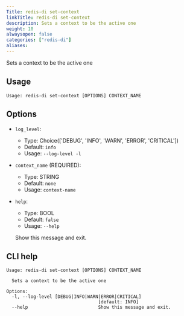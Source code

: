 ```yaml
---
Title: redis-di set-context
linkTitle: redis-di set-context
description: Sets a context to be the active one 
weight: 10
alwaysopen: false
categories: ["redis-di"]
aliases:
---
```



Sets a context to be the active one

## Usage

```
Usage: redis-di set-context [OPTIONS] CONTEXT_NAME
```

## Options
* `log_level`: 
  * Type: Choice(['DEBUG', 'INFO', 'WARN', 'ERROR', 'CRITICAL']) 
  * Default: `info`
  * Usage: `--log-level
-l`

  


* `context_name` (REQUIRED): 
  * Type: STRING 
  * Default: `none`
  * Usage: `context-name`

  


* `help`: 
  * Type: BOOL 
  * Default: `false`
  * Usage: `--help`

  Show this message and exit.



## CLI help

```
Usage: redis-di set-context [OPTIONS] CONTEXT_NAME

  Sets a context to be the active one

Options:
  -l, --log-level [DEBUG|INFO|WARN|ERROR|CRITICAL]
                                  [default: INFO]
  --help                          Show this message and exit.
```
